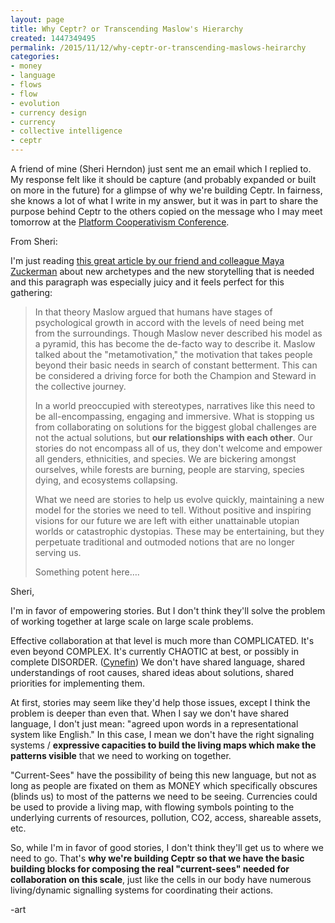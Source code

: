 ```yaml
---
layout: page
title: Why Ceptr? or Transcending Maslow's Hierarchy
created: 1447349495
permalink: /2015/11/12/why-ceptr-or-transcending-maslows-heirarchy
categories:
- money
- language
- flows
- flow
- evolution
- currency design
- currency
- collective intelligence
- ceptr
---
```


A friend of mine (Sheri Herndon) just sent me an email which I replied to. My response felt like it should be capture (and probably expanded or built on more in the future) for a glimpse of why we're building Ceptr.  In fairness, she knows a lot of what I write in my answer, but it was in part to share the purpose behind Ceptr to the others copied on the message who I may meet tomorrow at the [Platform Cooperativism Conference](/platform-co-op).

From Sheri:

I'm just reading [this great article by our friend and colleague Maya Zuckerman](/huffington-post/evolved-archetypes) about new archetypes and the new storytelling that is needed and this paragraph was especially juicy and it feels perfect for this gathering:

> In that theory Maslow argued that humans have stages of psychological growth in accord with the levels of need being met from the surroundings. Though Maslow never described his model as a pyramid, this has become the de-facto way to describe it. Maslow talked about the "metamotivation," the motivation that takes people beyond their basic needs in search of constant betterment. This can be considered a driving force for both the Champion and Steward in the collective journey.
>
> In a world preoccupied with stereotypes, narratives like this need to be all-encompassing, engaging and immersive. What is stopping us from collaborating on solutions for the biggest global challenges are not the actual solutions, but **our relationships with each other**. Our stories do not encompass all of us, they don't welcome and empower all genders, ethnicities, and species. We are bickering amongst ourselves, while forests are burning, people are starving, species dying, and ecosystems collapsing.
>
> What we need are stories to help us evolve quickly, maintaining a new model for the stories we need to tell. Without positive and inspiring visions for our future we are left with either unattainable utopian worlds or catastrophic dystopias. These may be entertaining, but they perpetuate traditional and outmoded notions that are no longer serving us.
>
> Something potent here….


Sheri,

I'm in favor of empowering stories. But I don't think they'll solve the problem of working together at large scale on large scale problems.

Effective collaboration at that level is much more than COMPLICATED. It's even beyond COMPLEX. It's currently CHAOTIC at best, or possibly in complete DISORDER. ([Cynefin](/wikipedia/cynefin))  We don't have shared language, shared understandings of root causes, shared ideas about solutions, shared priorities for implementing them.  

At first, stories may seem like they'd help those issues, except I think the problem is deeper than even that. When I say we don't have shared language, I don't just mean: "agreed upon words in a representational system like English." In this case, I mean we don't have the right signaling systems / **expressive capacities to build the living maps which make the patterns visible** that we need to working on together.

"Current-Sees" have the possibility of being this new language, but not as long as people are fixated on them as MONEY which specifically obscures (blinds us) to most of the patterns we need to be seeing. Currencies could be used to provide a living map, with flowing symbols pointing to the underlying currents of resources, pollution, CO2, access, shareable assets, etc.

So, while I'm in favor of good stories, I don't think they'll get us to where we need to go. That's **why we're building Ceptr so that we have the basic building blocks for composing the real "current-sees" needed for collaboration on this scale**, just like the cells in our body have numerous living/dynamic signalling systems for coordinating their actions.

-art
